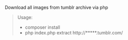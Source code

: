 Download all images from tumblr archive via php
> Usage:
> - composer install
> - php index.php extract http://*****.tumblr.com/